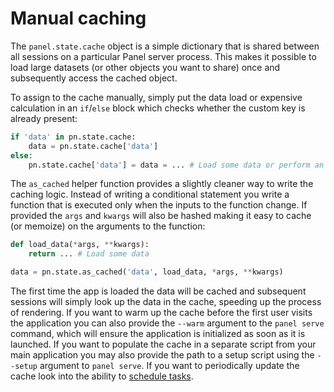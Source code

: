# Manual caching

The `panel.state.cache` object is a simple dictionary that is shared between all sessions on a particular Panel server process. This makes it possible to load large datasets (or other objects you want to share) once and subsequently access the cached object.

To assign to the cache manually, simply put the data load or expensive calculation in an `if`/`else` block which checks whether the custom key is already present: 

```python
if 'data' in pn.state.cache:
    data = pn.state.cache['data']
else:
    pn.state.cache['data'] = data = ... # Load some data or perform an expensive computation
```

The `as_cached` helper function provides a slightly cleaner way to write the caching logic. Instead of writing a conditional statement you write a function that is executed only when the inputs to the function change. If provided the `args` and `kwargs` will also be hashed making it easy to cache (or memoize) on the arguments to the function: 

```python
def load_data(*args, **kwargs):
    return ... # Load some data

data = pn.state.as_cached('data', load_data, *args, **kwargs)
```

The first time the app is loaded the data will be cached and subsequent sessions will simply look up the data in the cache, speeding up the process of rendering. If you want to warm up the cache before the first user visits the application you can also provide the `--warm` argument to the `panel serve` command, which will ensure the application is initialized as soon as it is launched. If you want to populate the cache in a separate script from your main application you may also provide the path to a setup script using the `--setup` argument to `panel serve`. If you want to periodically update the cache look into the ability to [schedule tasks](../callbacks/schedule).
